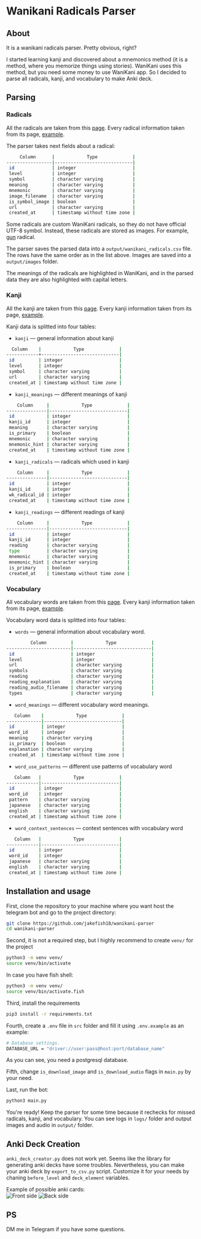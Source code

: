 # Wanikani Radicals Parser

## About
It is a wanikani radicals parser. Pretty obvious, right?

I started learning kanji and discovered about a mnemonics method (it is a method, where you memorize things using stories).
WaniKani uses this method, but you need some money to use WaniKani app. So I decided to
parse all radicals, kanji, and vocabulary to make Anki deck.

## Parsing
### Radicals
All the radicals are taken from this [page](https://www.wanikani.com/radicals).
Every radical information taken from its page, [example](https://www.wanikani.com/radicals/barb).

The parser takes next fields about a radical:
```bash
     Column      |            Type             |                 
-----------------|-----------------------------|
 id              | integer                     |
 level           | integer                     | 
 symbol          | character varying           | 
 meaning         | character varying           | 
 mnemonic        | character varying           | 
 image_filename  | character varying           | 
 is_symbol_image | boolean                     | 
 url             | character varying           | 
 created_at      | timestamp without time zone | 
```

Some radicals are custom WaniKani radicals, so they do not have official UTF-8 symbol.
Instead, these radicals are stored as images. For example, [gun](https://www.wanikani.com/radicals/gun) radical.

The parser saves the parsed data into a ```output/wanikani_radicals.csv``` file.
The rows have the same order as in the list above. Images are saved into a ```output/images``` folder.

The meanings of the radicals are highlighted in WaniKani, and in the parsed data they are also highlighted with capital letters.  
### Kanji
All the kanji are taken from this [page](https://www.wanikani.com/kanji).
Every kanji information taken from its page, [example](https://www.wanikani.com/kanji/%E4%B8%8A).

Kanji data is splitted into four tables:
- `kanji` — general information about kanji
```bash
  Column    |            Type             |   
------------+-----------------------------|
 id         | integer                     |     
 level      | integer                     |    
 symbol     | character varying           |     
 url        | character varying           |     
 created_at | timestamp without time zone |       
```
- `kanji_meanings` — different meanings of kanji
```bash
    Column     |            Type             |                 
---------------|-----------------------------|
 id            | integer                     |
 kanji_id      | integer                     |
 meaning       | character varying           |
 is_primary    | boolean                     |
 mnemonic      | character varying           |
 mnemonic_hint | character varying           |
 created_at    | timestamp without time zone |
 ```
- `kanji_radicals` — radicals which used in kanji
``` bash
    Column     |            Type             |            
---------------|-----------------------------|
 id            | integer                     |
 kanji_id      | integer                     | 
 wk_radical_id | integer                     | 
 created_at    | timestamp without time zone |
 ```
- `kanji_readings` — different readings of kanji
```bash
    Column     |            Type             |            
---------------|-----------------------------|
 id            | integer                     |
 kanji_id      | integer                     | 
 reading       | character varying           | 
 type          | character varying           | 
 mnemonic      | character varying           | 
 mnemonic_hint | character varying           | 
 is_primary    | boolean                     | 
 created_at    | timestamp without time zone |
```

### Vocabulary
All vocabulary words are taken from this [page](https://www.wanikani.com/vocabulary).
Every kanji information taken from its page, [example](https://www.wanikani.com/vocabulary/%E4%B8%8A).

Vocabulary word data is splitted into four tables:
- `words` — general information about vocabulary word.
```bash
         Column         |            Type             |          
------------------------|-----------------------------|
 id                     | integer                     |
 level                  | integer                     | 
 url                    | character varying           | 
 symbols                | character varying           | 
 reading                | character varying           | 
 reading_explanation    | character varying           | 
 reading_audio_filename | character varying           | 
 types                  | character varying           | 
```
- `word_meanings` — different vocabulary word meanings.
```bash
   Column    |            Type             |                  
-------------|-----------------------------|
 id          | integer                     |
 word_id     | integer                     | 
 meaning     | character varying           | 
 is_primary  | boolean                     | 
 explanation | character varying           | 
 created_at  | timestamp without time zone |
```
- `word_use_patterns` — different use patterns of vocabulary word
```bash
   Column   |            Type             | 
------------|-----------------------------|
 id         | integer                     |
 word_id    | integer                     | 
 pattern    | character varying           | 
 japanese   | character varying           | 
 english    | character varying           | 
 created_at | timestamp without time zone |
```
- `word_context_sentences` — context sentences with vocabulary word 
```bash
   Column   |            Type             |              
------------|-----------------------------|
 id         | integer                     |
 word_id    | integer                     | 
 japanese   | character varying           | 
 english    | character varying           | 
 created_at | timestamp without time zone |
```
## Installation and usage
First, clone the repository to your machine where you want host the telegram bot and go to the project directory:
``` bash
git clone https://github.com/jakefish18/wanikani-parser
cd wanikani-parser
```

Second, it is not a required step, but I highly recommend to create `venv/` for the project
```bash
python3 -m venv venv/
source venv/bin/activate
```
In case you have fish shell:
```bash
python3 -m venv venv/
source venv/bin/activate.fish
```

Third, install the requirements
``` bash
pip3 install -r requirements.txt 
```

Fourth, create a `.env` file in `src` folder and fill it using `.env.example` as an example:
``` bash
# Database settings.
DATABASE_URL = "driver://user:pass@host:port/database_name"
```
As you can see, you need a postgresql database.

Fifth, change `is_download_image` and `is_download_audio` flags in `main.py` by your need.

Last, run the bot:
```bash
python3 main.py
```

You're ready! Keep the parser for some time because it rechecks for missed radicals, kanji, and vocabulary. You can see logs in `logs/` folder and output images and audio in `output/` folder.

## Anki Deck Creation
```anki_deck_creator.py``` does not work yet. Seems like the library for generating anki decks have some troubles. Nevertheless, you can make your anki deck by `export_to_csv.py` script. Customize it for your needs by chaning `before_level` and `deck_element` variables.

Example of possible anki cards:<br>
![Front side](images/card_question.png)
![Back side](images/card_answer.png)

## PS
DM me in Telegram if you have some questions.